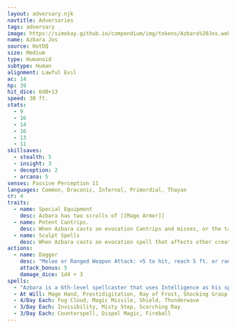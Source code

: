 ```yaml
---
layout: adversary.njk
navtitle: Adversaries
tags: adversary
image: https://simokay.github.io/compendium/img/tokens/Azbara%20Jos.webp
name: Azbara Jos
source: HotDQ
size: Medium
type: Humanoid
subtype: Human
alignment: Lawful Evil
ac: 14
hp: 39
hit_dice: 6d8+13
speed: 30 ft.
stats:
  - 9
  - 16
  - 14
  - 16
  - 13
  - 11
skillsaves:
  - stealth: 5
  - insight: 3
  - deception: 2
  - arcana: 5
senses: Passive Perception 11
languages: Common, Draconic, Infernal, Primordial, Thayan
cr: 4
traits:
  - name: Special Equipment
    desc: Azbara has two scrolls of [[Mage Armor]]
  - name: Potent Cantrips.
    desc: When Azbara casts an evocation Cantrips and misses, or the target succeeds on its saving throw, the target still takes half the cantrip's damage but suffers no other effect.
  - name: Sculpt Spells
    desc: When Azbara casts an evocation spell that affects other creatures that he can see, he can choose a number of them equal to 1+the spell's level to succeed on their saving throws against the spell. Those creatures take no damage if they would normally take half damage from the spell.
actions:
  - name: Dagger
    desc: "Melee or Ranged Weapon Attack: +5 to hit, reach 5 ft. or ranged 20/60 ft., one target. Hit: 5 (1d4 + 3) piercing damage."
    attack_bonus: 5
    damage_dice: 1d4 + 3
spells:
  - "Azbara is a 6th-level spellcaster that uses Intelligence as his spellcasting ability (spell save DC 13, +5 to hit with spell attacks). Azbara has the following spells prepared from the wizard spell list:"
  - At Will: Mage Hand, Prestidigitation, Ray of Frost, Shocking Grasp
  - 4/Day Each: Fog Cloud, Magic Missile, Shield, Thunderwave
  - 3/Day Each: Invisibility, Misty Step, Scorching Ray
  - 3/Day Each: Counterspell, Dispel Magic, Fireball
---
```

